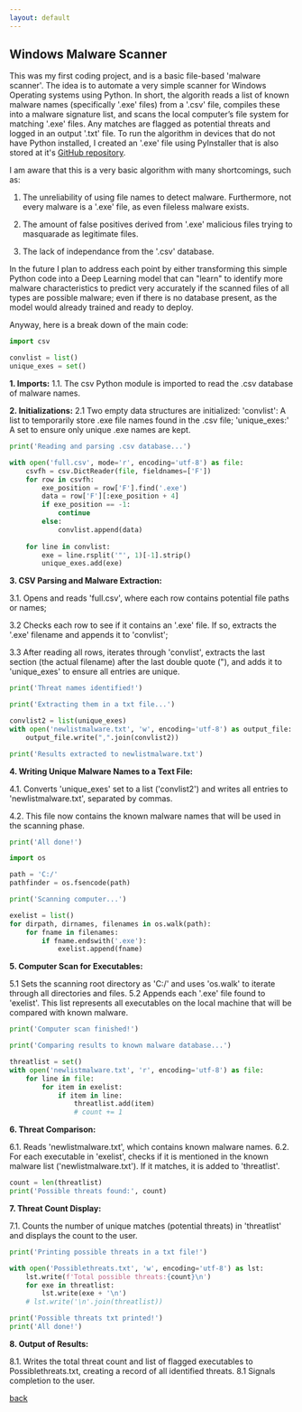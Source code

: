```yaml
---
layout: default
---
```


## Windows Malware Scanner

This was my first coding project, and is a basic file-based 'malware scanner'. The idea is to automate a very simple scanner for Windows Operating systems using Python. In short, the algorith reads a list of known malware names (specifically '.exe' files) from a '.csv' file, compiles these into a malware signature list, and scans the local computer’s file system for matching '.exe' files. Any matches are flagged as potential threats and logged in an output '.txt' file. To run the algorithm in devices that do not have Python installed, I created an '.exe' file using PyInstaller that is also stored at it's [GitHub repository](https://github.com/Rafael-Santamaria-Ortega/Malware_Detection_Algorithm).

I am aware that this is a very basic algorithm with many shortcomings, such as: 

1. The unreliability of using file names to detect malware. Furthermore, not every malware is a '.exe' file, as even fileless malware exists. 

2. The amount of false positives derived from '.exe' malicious files trying to masquarade as legitimate files.

3. The lack of independance from the '.csv' database.

In the future I plan to address each point by either transforming this simple Python code into a Deep Learning model that can "learn" to identify more malware characteristics to predict very accurately if the scanned files of all types are possible malware; even if there is no database present, as the model would already trained and ready to deploy. 

Anyway, here is a break down of the main code: 

```python
import csv

convlist = list()
unique_exes = set()
```

**1. Imports:** 
1.1. The csv Python module is imported to read the .csv database of malware names. 

**2. Initializations:** 
2.1 Two empty data structures are initialized: 'convlist': A list to temporarily store .exe file names found in the .csv file; 'unique_exes:' A set to ensure only unique .exe names are kept.

```python
print('Reading and parsing .csv database...')

with open('full.csv', mode='r', encoding='utf-8') as file:
    csvfh = csv.DictReader(file, fieldnames=['F'])
    for row in csvfh:
        exe_position = row['F'].find('.exe')
        data = row['F'][:exe_position + 4]
        if exe_position == -1:
            continue
        else:
            convlist.append(data)
    
    for line in convlist:
        exe = line.rsplit('"', 1)[-1].strip()
        unique_exes.add(exe)
```

**3. CSV Parsing and Malware Extraction:** 

3.1. Opens and reads 'full.csv', where each row contains potential file paths or names;

3.2 Checks each row to see if it contains an '.exe' file. If so, extracts the '.exe' filename and appends it to 'convlist';

3.3 After reading all rows, iterates through 'convlist', extracts the last section (the actual filename) after the last double quote ("), and adds it to 'unique_exes' to ensure all entries are unique.

```python
print('Threat names identified!')

print('Extracting them in a txt file...')

convlist2 = list(unique_exes)
with open('newlistmalware.txt', 'w', encoding='utf-8') as output_file:
    output_file.write(",".join(convlist2))

print('Results extracted to newlistmalware.txt')
```

**4. Writing Unique Malware Names to a Text File:**

4.1. Converts 'unique_exes' set to a list ('convlist2') and writes all entries to 'newlistmalware.txt', separated by commas.

4.2. This file now contains the known malware names that will be used in the scanning phase.

```python
print('All done!')

import os

path = 'C:/'
pathfinder = os.fsencode(path)

print('Scanning computer...')

exelist = list()
for dirpath, dirnames, filenames in os.walk(path):
    for fname in filenames:
        if fname.endswith('.exe'):
            exelist.append(fname)
```

**5. Computer Scan for Executables:**

5.1 Sets the scanning root directory as 'C:/' and uses 'os.walk' to iterate through all directories and files.
5.2 Appends each '.exe' file found to 'exelist'. This list represents all executables on the local machine that will be compared with known malware.

```python
print('Computer scan finished!')

print('Comparing results to known malware database...')

threatlist = set()
with open('newlistmalware.txt', 'r', encoding='utf-8') as file:
    for line in file:
        for item in exelist:
            if item in line:
                threatlist.add(item)
                # count += 1
```

**6. Threat Comparison:**

6.1. Reads 'newlistmalware.txt', which contains known malware names.
6.2. For each executable in 'exelist', checks if it is mentioned in the known malware list ('newlistmalware.txt'). If it matches, it is added to 'threatlist'.

```python
count = len(threatlist)
print('Possible threats found:', count)
```

**7. Threat Count Display:**

7.1. Counts the number of unique matches (potential threats) in 'threatlist' and displays the count to the user.

```python
print('Printing possible threats in a txt file!')

with open('Possiblethreats.txt', 'w', encoding='utf-8') as lst:
    lst.write(f'Total possible threats:{count}\n')
    for exe in threatlist:
        lst.write(exe + '\n')
    # lst.write('\n'.join(threatlist))

print('Possible threats txt printed!')
print('All done!')
```

**8. Output of Results:**

8.1. Writes the total threat count and list of flagged executables to Possiblethreats.txt, creating a record of all identified threats.
8.1 Signals completion to the user.

[back](./)
